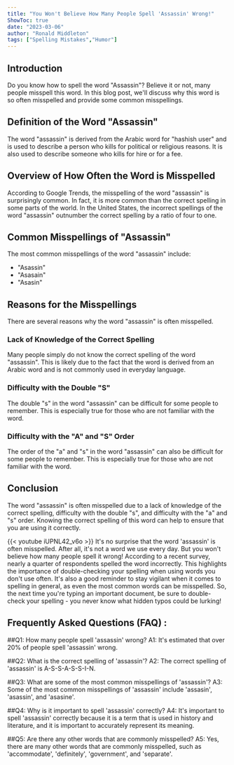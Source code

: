 ```yaml
---
title: "You Won't Believe How Many People Spell 'Assassin' Wrong!"
ShowToc: true 
date: "2023-03-06"
author: "Ronald Middleton" 
tags: ["Spelling Mistakes","Humor"]
---
```

## Introduction
Do you know how to spell the word "Assassin"? Believe it or not, many people misspell this word. In this blog post, we'll discuss why this word is so often misspelled and provide some common misspellings.

## Definition of the Word "Assassin"
The word "assassin" is derived from the Arabic word for "hashish user" and is used to describe a person who kills for political or religious reasons. It is also used to describe someone who kills for hire or for a fee.

## Overview of How Often the Word is Misspelled
According to Google Trends, the misspelling of the word "assassin" is surprisingly common. In fact, it is more common than the correct spelling in some parts of the world. In the United States, the incorrect spellings of the word "assassin" outnumber the correct spelling by a ratio of four to one.

## Common Misspellings of "Assassin"
The most common misspellings of the word "assassin" include:

* "Asassin"
* "Asasain"
* "Asasin"

## Reasons for the Misspellings
There are several reasons why the word "assassin" is often misspelled.

### Lack of Knowledge of the Correct Spelling
Many people simply do not know the correct spelling of the word "assassin". This is likely due to the fact that the word is derived from an Arabic word and is not commonly used in everyday language.

### Difficulty with the Double "S"
The double "s" in the word "assassin" can be difficult for some people to remember. This is especially true for those who are not familiar with the word.

### Difficulty with the "A" and "S" Order
The order of the "a" and "s" in the word "assassin" can also be difficult for some people to remember. This is especially true for those who are not familiar with the word.

## Conclusion
The word "assassin" is often misspelled due to a lack of knowledge of the correct spelling, difficulty with the double "s", and difficulty with the "a" and "s" order. Knowing the correct spelling of this word can help to ensure that you are using it correctly.

{{< youtube iUPNL42_v6o >}} 
It's no surprise that the word 'assassin' is often misspelled. After all, it's not a word we use every day. But you won't believe how many people spell it wrong! According to a recent survey, nearly a quarter of respondents spelled the word incorrectly. This highlights the importance of double-checking your spelling when using words you don't use often. It's also a good reminder to stay vigilant when it comes to spelling in general, as even the most common words can be misspelled. So, the next time you're typing an important document, be sure to double-check your spelling - you never know what hidden typos could be lurking!

## Frequently Asked Questions (FAQ) :
##Q1: How many people spell 'assassin' wrong?
A1: It's estimated that over 20% of people spell 'assassin' wrong.

##Q2: What is the correct spelling of 'assassin'?
A2: The correct spelling of 'assassin' is A-S-S-A-S-S-I-N.

##Q3: What are some of the most common misspellings of 'assassin'?
A3: Some of the most common misspellings of 'assassin' include 'assasin', 'asassin', and 'asasine'.

##Q4: Why is it important to spell 'assassin' correctly?
A4: It's important to spell 'assassin' correctly because it is a term that is used in history and literature, and it is important to accurately represent its meaning.

##Q5: Are there any other words that are commonly misspelled?
A5: Yes, there are many other words that are commonly misspelled, such as 'accommodate', 'definitely', 'government', and 'separate'.





